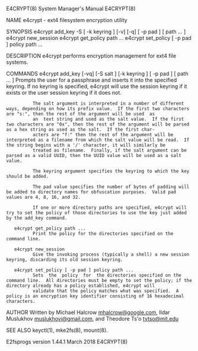 E4CRYPT(8)                                                                              System Manager's Manual                                                                             E4CRYPT(8)

NAME
       e4crypt - ext4 filesystem encryption utility

SYNOPSIS
       e4crypt add_key -S [ -k keyring ] [-v] [-q] [ -p pad ] [ path ... ]
       e4crypt new_session
       e4crypt get_policy path ...
       e4crypt set_policy [ -p pad ] policy path ...

DESCRIPTION
       e4crypt performs encryption management for ext4 file systems.

COMMANDS
       e4crypt add_key [-vq] [-S salt ] [-k keyring ] [ -p pad ] [ path ... ]
              Prompts  the user for a passphrase and inserts it into the specified keyring.  If no keyring is specified, e4crypt will use the session keyring if it exists or the user session keyring
              if it does not.

              The salt argument is interpreted in a number of different ways, depending on how its prefix value.  If the first two characters are "s:", then the rest of the argument will be used  as
              an  text string and used as the salt value.  If the first two characters are "0x", then the rest of the argument will be parsed as a hex string as used as the salt.  If the first char‐
              acters are "f:" then the rest of the argument will be interpreted as a filename from which the salt value will be read.  If the string begins with a '/' character, it will similarly be
              treated as filename.  Finally, if the salt argument can be parsed as a valid UUID, then the UUID value will be used as a salt value.

              The keyring argument specifies the keyring to which the key should be added.

              The pad value specifies the number of bytes of padding will be added to directory names for obfuscation purposes.  Valid pad values are 4, 8, 16, and 32.

              If one or more directory paths are specified, e4crypt will try to set the policy of those directories to use the key just added by the add_key command.

       e4crypt get_policy path ...
              Print the policy for the directories specified on the command line.

       e4crypt new_session
              Give the invoking process (typically a shell) a new session keyring, discarding its old session keyring.

       e4crypt set_policy [ -p pad ] policy path ...
              Sets  the  policy  for  the directories specified on the command line.  All directories must be empty to set the policy; if the directory already has a policy established, e4crypt will
              validate that the policy matches what was specified.  A policy is an encryption key identifier consisting of 16 hexadecimal characters.

AUTHOR
       Written by Michael Halcrow <mhalcrow@google.com>, Ildar Muslukhov <muslukhovi@gmail.com>, and Theodore Ts'o <tytso@mit.edu>

SEE ALSO
       keyctl(1), mke2fs(8), mount(8).

E2fsprogs version 1.44.1                                                                      March 2018                                                                                    E4CRYPT(8)
